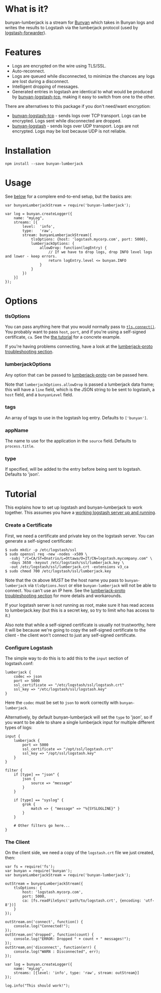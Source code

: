 What is it?
===========

bunyan-lumberjack is a stream for [Bunyan](https://github.com/trentm/node-bunyan) which takes in
Bunyan logs and writes the results to Logstash via the lumberjack protocol (used by
[logstash-forwarder](https://github.com/elasticsearch/logstash-forwarder)).

Features
========

* Logs are encrypted on the wire using TLS/SSL.
* Auto-reconnect.
* Logs are queued while disconnected, to minimize the chances any logs are lost during a disconnect.
* Intelligent dropping of messages.
* Generated entries in logstash are identical to what would be produced by
  [bunyan-logstash-tcp](https://github.com/chris-rock/bunyan-logstash-tcp), making it easy to
  switch from one to the other.

There are alternatives to this package if you don't need/want encryption:

* [bunyan-logstash-tcp](https://github.com/chris-rock/bunyan-logstash-tcp) - sends logs over TCP transport.
  Logs can be encrypted.  Logs sent while disconnected are dropped.
* [bunyan-logstash](https://github.com/sheknows/bunyan-logstash) - sends logs over UDP transport.
  Logs are not encrypted.  Logs may be lost because UDP is not reliable.

Installation
============

    npm install --save bunyan-lumberjack

Usage
=====

See [below](#tutorial) for a
complere end-to-end setup, but the basics are:

    var bunyanLumberjackStream = require('bunyan-lumberjack');

    var log = bunyan.createLogger({
        name: "myLog",
        streams: [{
            level:  'info',
            type:   'raw',
            stream: bunyanLumberjackStream({
                tlsOptions: {host: 'logstash.mycorp.com', port: 5000},
                lumberjackOptions: {
                    allowDrop: function(logEntry) {
                        // If we have to drop logs, drop INFO level logs and lower - keep errors.
                        return logEntry.level <= bunyan.INFO
                    }
                }
            })
        }]
    });

Options
=======

### tlsOptions

You can pass anything here that you would normally pass to
[`tls.connect()`](http://nodejs.org/api/tls.html#tls_tls_connect_options_callback).  You probably
want to pass `host`, `port`, and if you're using a self-signed certificate, `ca`.  See the
[the tutorial](#tutorial) for a
concrete example.

If you're having problems connecting, have a look at the
[lumberjack-proto troubleshooting section](https://github.com/benbria/node-lumberjack-protocol/blob/master/README.md#troubleshooting).

### lumberjackOptions

Any option that can be passed to [lumberjack-proto](https://github.com/benbria/node-lumberjack-proto)
can be passed here.

Note that `lumberjackOptions.allowDrop` is passed a lumberjack data frame; this will have a
`line` field, which is the JSON string to be sent to logstash, a `host` field, and a `bunyanLevel` field.

### tags

An array of tags to use in the logstash log entry.  Defaults to `['bunyan']`.

### appName

The name to use for the application in the `source` field.  Defaults to `process.title`.

### type

If specified, will be added to the entry before being sent to logstash.  Defaults to 'json'.

Tutorial
========

This explains how to set up logstash and bunyan-lumberjack to work together.  This assumes you have
a [working logstash server up and running](http://www.thedreaming.org/2014/11/21/docker-logstash/).

### Create a Certificate

First, we need a certificate and private key on the logstash server.  You can generate a self-signed
certificate:

    $ sudo mkdir -p /etc/logstash/ssl
    $ sudo openssl req -new -nodes -x509 \
      -subj "/C=CA/ST=Onatrio/L=Ottawa/O=IT/CN=logstash.mycompany.com" \
      -days 3650 -keyout /etc/logstash/ssl/lumberjack.key \
      -out /etc/logstash/ssl/lumberjack.crt -extensions v3_ca
    $ sudo chmod 700 /etc/logstash/ssl/lumberjack.key

Note that the `CN` above *MUST* be the host name you pass to `bunyan-lumberjack` via
`tlsOptions.host` or else `bunyan-lumberjack` will not be able to connect.  You can't use an IP
here.  See the
[lumberjack-proto troubleshooting section](https://github.com/benbria/node-lumberjack-proto/blob/master/README.md#troubleshooting)
for more details and workarounds.

If your logstash server is not running as root, make sure it has read access to lumberjack.key
(but this is a secret key, so try to limit who has access to it.)

Also note that while a self-signed certificate is usually not trustworthy, here it will be because
we're going to copy the self-signed certificate to the client - the client won't connect to just
any self-signed certificate.

### Configure Logstash

The simple way to do this is to add this to the `input` section of logstash.conf:

    lumberjack {
        codec => json
        port => 5000
        ssl_certificate => "/etc/logstash/ssl/logstash.crt"
        ssl_key => "/etc/logstash/ssl/logstash.key"
    }

Here the `codec` must be set to `json` to work correctly with `bunyan-lumberjack`.

Alternatively, by default bunyan-lumberjack will set the `type` to 'json', so if you want to be
able to share a single lumberjack input for multiple different types of logs:

    input {
        lumberjack {
            port => 5000
            ssl_certificate => "/opt/ssl/logstash.crt"
            ssl_key => "/opt/ssl/logstash.key"
        }
    }

    filter {
        if [type] == "json" {
            json {
                source => "message"
            }
        }

        if [type] == "syslog" {
            grok {
                match => { "message" => "%{SYSLOGLINE}" }
            }
        }

        # Other filters go here...
    }


### The Client

On the client side, we need a copy of the `logstash.crt` file we just created, then:

    var fs = require('fs');
    var bunyan = require('bunyan');
    var bunyanLumberjackStream = require('bunyan-lumberjack');

    outStream = bunyanLumberjackStream({
        tlsOptions: {
            host: 'logstash.mycorp.com',
            port: 5000,
            ca: [fs.readFileSync('path/to/logstash.crt', {encoding: 'utf-8'})]
        }
    });

    outStream.on('connect', function() {
        console.log("Connected!");
    });
    outStream.on('dropped', function(count) {
        console.log("ERROR: Dropped " + count + " messages!");
    });
    outStream.on('disconnect', function(err) {
        console.log("WARN : Disconnected", err);
    });

    var log = bunyan.createLogger({
        name: "myLog",
        streams: [{level: 'info', type: 'raw', stream: outStream}]
    });

    log.info("This should work!");


